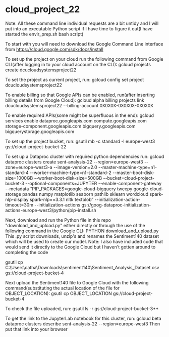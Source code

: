 # cloud_project_22

Note: All these command line individual requests are a bit untidy and I will put into an executable Python script if I have time to figure it out(I have started the envir_prep.sh bash script)

To start with you will need to download the Google Command Line interface from https://cloud.google.com/sdk/docs/install

To set up the project on your cloud run the following command from Google CLI(after logging in to your cloud account on the CLI):
gcloud projects create dcucloudsystemsproject22

To set the project as current project, run:
gcloud config set project dcucloudsystemsproject22

To enable billing so that Google APIs can be enabled, run(after inserting billing details from Google Cloud):
gcloud alpha billing projects link dcucloudsystemsproject22 --billing-account 0X0X0X-0X0X0X-0X0X0X

To enable required APIs(some might be superfluous in the end):
gcloud services enable dataproc.googleapis.com compute.googleapis.com storage-component.googleapis.com bigquery.googleapis.com bigquerystorage.googleapis.com

To set up the project bucket, run:
gsutil mb -c standard -l europe-west3 gs://cloud-project-bucket-22

To set up a Dataproc cluster with required python dependencies run:
gcloud dataproc clusters create sent-analysis-22 --region=europe-west3 --zone=europe-west3-a --image-version=2.0 --master-machine-type=n1-standard-4  --worker-machine-type=n1-standard-2 --master-boot-disk-size=1000GB --worker-boot-disk-size=500GB --bucket=cloud-project-bucket-3 --optional-components=JUPYTER --enable-component-gateway --metadata “PIP_PACKAGES=google-cloud-bigquery tweepy google-cloud-storage pandas numpy matplotlib seaborn pathlib sklearn wordcloud spark-nlp-display spark-nlp==3.3.1 nltk textblob” --initialization-action-timeout=30m --initialization-actions gs://goog-dataproc-initialization-actions-europe-west3/python/pip-install.sh

Next, download and run the Python file in this repo "download_and_upload.py" either directly or through the use of the following command in the Google CLI:
PYTHON download_and_upload.py
This .py script downloads, unzip's and renames the Sentiment140 dataset which will be used to create our model. Note: I also have included code that would send it directly to the Google Cloud but I haven't gotten around to completing the code

gsutil cp C:\Users\catha\Downloads\sentiment140\Sentiment_Analysis_Dataset.csv gs://cloud-project-bucket-4

Next upload the Sentiment140 file to Google Cloud with the following command(substituting the actual location of the file for OBJECT_LOCATION):
gsutil cp OBJECT_LOCATION gs://cloud-project-bucket-4

To check the file uploaded, run:
gsutil ls -r gs://cloud-project-bucket-3**

To get the link to the JupyterLab notebook for this cluster, run:
gcloud beta dataproc clusters describe sent-analysis-22 --region=europe-west3
Then put that link into your browser

